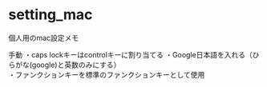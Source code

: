 # setting_mac
個人用のmac設定メモ

手動
・caps lockキーはcontrolキーに割り当てる 
・Google日本語を入れる（ひらがな(google)と英数のみにする）  
・ファンクションキーを標準のファンクションキーとして使用  
